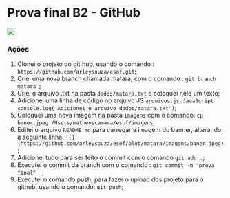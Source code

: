 # Prova final B2 - GitHub

![](https://github.com/arleysouza/esof/blob/matara/imagens/baner.jpeg)

### Ações

1. Clonei o projeto do git hub, usando o comando : `https://github.com/arleysouza/esof.git`;
3. Criei uma nova branch chamada matara, com o comando : `git branch matara `;
4. Criei o arquivo .txt na pasta `dados/matara.txt` e coloquei nele um texto;
5. Adicionei uma linha de código no arquivo JS `arquivos.js`;
```JavaScript console.log('Adicionei o arquivo dados/matara.txt')```;
6. Coloquei uma nova imagem na pasta `imagens` com o comando: `cp baner.jpeg /Users/matheuscamara/esof/imagens`;
7. Editei o arquivo `README.md` para carregar a imagem do banner, alterando a seguinte linha: `![](https://github.com/arleysouza/esof/blob/matara/imagens/baner.jpeg)`;
8. Adicionei tudo para ser feito o commit com o comando `git add .`;
9. Executei o commit da branch com o comando : `git commit -m "prova final"  `;
10. Executei o comando push, para fazer o upload dos projeto para o github, usando o comando: `git push`;

